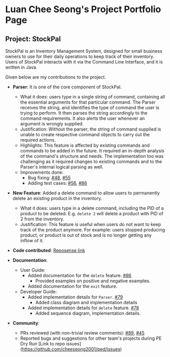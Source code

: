 <!--- @@author cheeseong2001 --->
# Luan Chee Seong's Project Portfolio Page

## Project: StockPal

StockPal is an Inventory Management System, designed for small business owners to use for their daily operations to keep
track of their inventory. Users of StockPal interacts with it via the Command Line Interface, and it is written in Java.

Given below are my contributions to the project.

* **Parser**: It is one of the core component of StockPal.
  * What it does: users type in a single string of command, containing all the essential arguments for that particular
  command. The Parser receives the string, and identifies the type of command the user is trying to perform. It then
  parses the string accordingly to the command requirements. It also alerts the user whenever an argument is wrongly
  supplied.
  * Justification: Without the parser, the string of command supplied is unable to create respective command objects to 
  carry out the required actions.
  * Highlights: This feature is affected by existing commands and commands to be added in the future. It required an 
  in-depth analysis of the command's structure and needs. The implementation too was challenging as it required changes 
  to existing commands and to the Parser's internal logical parsing as well.
  * Improvements done:
    * Bug fixing: [#48](https://github.com/AY2324S2-CS2113T-T09-3/tp/pull/48), [#55](https://github.com/AY2324S2-CS2113T-T09-3/tp/pull/55)
    * Adding test cases: [#56](https://github.com/AY2324S2-CS2113T-T09-3/tp/pull/56), [#86](https://github.com/AY2324S2-CS2113T-T09-3/tp/pull/86)

* **New Feature**: Added a delete command to allow users to permanently delete an existing product in the inventory.
  * What it does: users type in a delete command, including the PID of a product to be deleted. E.g. `delete 2` will 
  delete a product with PID of 2 from the inventory.
  * Justification: This feature is useful when users do not want to keep track of the product anymore. For example:
  users stopped producing product, or product is out of stock and is no longer getting any inflow of it.
  
* **Code contributed**: [Reposense link](https://nus-cs2113-ay2324s2.github.io/tp-dashboard/?search=luan&sort=groupTitle&sortWithin=title&timeframe=commit&mergegroup=&groupSelect=groupByRepos&breakdown=true&checkedFileTypes=docs~functional-code~test-code~other&since=2024-02-23&tabOpen=false)

* **Documentation**:
  * User Guide:
    * Added documentation for the `delete` feature. [#86](https://github.com/AY2324S2-CS2113T-T09-3/tp/pull/86)
      * Provided examples on positive and negative examples.
    * Added documentation for the `exit` feature.
  * Developer Guide:
    * Added implementation details for `Parser`. [#79](https://github.com/AY2324S2-CS2113T-T09-3/tp/pull/79)
      * Added class diagram and implementation details
    * Added implementation details for `delete` feature. [#78](https://github.com/AY2324S2-CS2113T-T09-3/tp/pull/78)
      * Added sequence diagram, implementation details.

* **Community**:
  * PRs reviewed (with non-trivial review comments): [#89](https://github.com/AY2324S2-CS2113T-T09-3/tp/pull/89), [#45](https://github.com/AY2324S2-CS2113T-T09-3/tp/pull/45)
  * Reported bugs and suggestions for other team's projects during PE Dry Run [Link to repo issues] (https://github.com/cheeseong2001/ped/issues)




